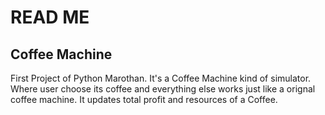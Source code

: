 # READ ME

## Coffee Machine

First Project of Python Marothan. It's a Coffee Machine kind of simulator. Where user choose its coffee and everything else works just like a orignal coffee machine. It updates
total profit and resources of a Coffee.
